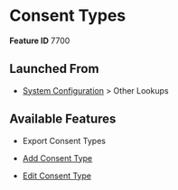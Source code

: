 # Consent Types

**Feature ID** 7700

## Launched From

- [System Configuration](System%20Configuration.md) > Other Lookups

## Available Features

- Export Consent Types

- [Add Consent Type](Add%20Consent%20Type.md)

- [Edit Consent Type](Edit%20Consent%20Type.md)



































































